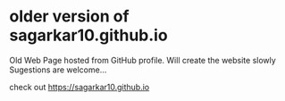 # older version of sagarkar10.github.io
Old Web Page hosted from GitHub profile.
Will create the website slowly
Sugestions are welcome...


check out https://sagarkar10.github.io 
